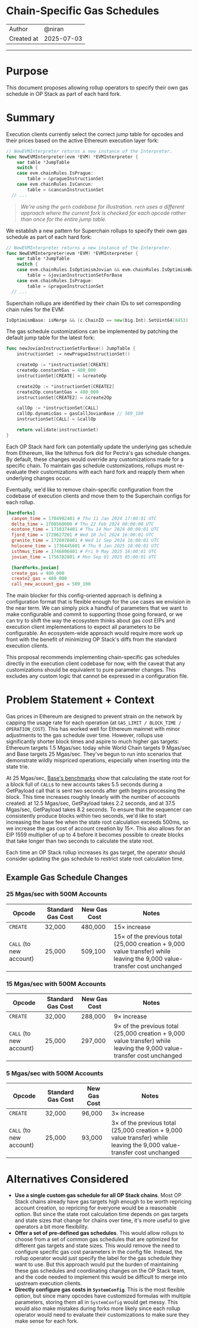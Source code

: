 # Chain-Specific Gas Schedules

|                    |                                                    |
| ------------------ | -------------------------------------------------- |
| Author             | @niran                                             |
| Created at         | 2025-07-03                                         |

---

# Purpose
 
This document proposes allowing rollup operators to specify their own gas schedule in OP Stack as part of each hard fork.

# Summary

Execution clients currently select the correct jump table for opcodes and their prices based on the active Ethereum execution layer fork:

```go
// NewEVMInterpreter returns a new instance of the Interpreter.
func NewEVMInterpreter(evm *EVM) *EVMInterpreter {
	var table *JumpTable
	switch {
	case evm.chainRules.IsPrague:
		table = &pragueInstructionSet
	case evm.chainRules.IsCancun:
		table = &cancunInstructionSet
  // ...
```

> _We're using the `geth` codebase for illustration. `reth` uses a different approach where the current fork is checked for each opcode rather than once for the entire jump table._

We establish a new pattern for Superchain rollups to specify their own gas schedule as part of each hard fork:

```go
// NewEVMInterpreter returns a new instance of the Interpreter.
func NewEVMInterpreter(evm *EVM) *EVMInterpreter {
	var table *JumpTable
	switch {
	case evm.chainRules.IsOptimismJovian && evm.chainRules.IsOptimismBase:
		table = &jovianInstructionSetForBase
	case evm.chainRules.IsPrague:
		table = &pragueInstructionSet
  // ...
```

Superchain rollups are identified by their chain IDs to set corresponding chain rules for the EVM:

```go
IsOptimismBase: isMerge && (c.ChainID == new(big.Int).SetUint64(8453) || c.ChainID == new(big.Int).SetUint64(84532))
```

The gas schedule customizations can be implemented by patching the default jump table for the latest fork:

```go
func newJovianInstructionSetForBase() JumpTable {
	instructionSet := newPragueInstructionSet()

	createOp := *instructionSet[CREATE]
	createOp.constantGas = 480_000
	instructionSet[CREATE] = &createOp

	create2Op := *instructionSet[CREATE2]
	create2Op.constantGas = 480_000
	instructionSet[CREATE2] = &create2Op

	callOp := *instructionSet[CALL]
	callOp.dynamicGas = gasCallJovianBase // 509_100
	instructionSet[CALL] = &callOp

	return validate(instructionSet)
}
```

Each OP Stack hard fork can potentially update the underlying gas schedule from Ethereum, like the Isthmus fork did for Pectra's gas schedule changes. By default, these changes would override any customizations made for a specific chain. To maintain gas schedule customizations, rollups must re-evaluate their customizations with each hard fork and reapply them when underlying changes occur.

Eventually, we'd like to remove chain-specific configuration from the codebase of execution clients and move them to the Superchain configs for each rollup.

```toml
[hardforks]
  canyon_time = 1704992401 # Thu 11 Jan 2024 17:00:01 UTC
  delta_time = 1708560000 # Thu 22 Feb 2024 00:00:00 UTC
  ecotone_time = 1710374401 # Thu 14 Mar 2024 00:00:01 UTC
  fjord_time = 1720627201 # Wed 10 Jul 2024 16:00:01 UTC
  granite_time = 1726070401 # Wed 11 Sep 2024 16:00:01 UTC
  holocene_time = 1736445601 # Thu 9 Jan 2025 18:00:01 UTC
  isthmus_time = 1746806401 # Fri 9 May 2025 16:00:01 UTC
  jovian_time = 1756702801 # Mon Sep 01 2025 05:00:01 UTC

  [hardforks.jovian]
  create_gas = 480_000
  create2_gas = 480_000
  call_new_account_gas = 509_100
```

The main blocker for this config-oriented approach is defining a configuration format that is flexible enough for the use cases we envision in the near term. We can simply pick a handful of parameters that we want to make configurable and commit to supporting those going forward, or we can try to shift the way the ecosystem thinks about gas cost EIPs and execution client implementations to expect all parameters to be configurable. An ecosystem-wide approach would require more work up front with the benefit of minimizing OP Stack's diffs from the standard execution clients.

This proposal recommends implementing chain-specific gas schedules directly in the execution client codebase for now, with the caveat that any customizations should be equivalent to pure parameter changes. This excludes any custom logic that cannot be expressed in a configuration file.

# Problem Statement + Context

Gas prices in Ethereum are designed to prevent strain on the network by capping the usage rate for each operation (at `GAS_LIMIT / BLOCK_TIME / OPERATION_COST`). This has worked well for Ethereum mainnet with minor adjustments to the gas schedule over time. However, rollups use significantly shorter block times and aspire to much higher gas targets: Ethereum targets 1.5 Mgas/sec today while World Chain targets 9 Mgas/sec and Base targets 25 Mgas/sec. They've begun to run into scenarios that demonstrate wildly mispriced operations, especially when inserting into the state trie.

At 25 Mgas/sec, [Base's benchmarks](https://github.com/base/benchmark) show that calculating the state root for a block full of `CALL`s to new accounts takes 5.5 seconds during a GetPayload call that is sent two seconds after geth begins processing the block. This time increases roughly linearly with the number of accounts created: at 12.5 Mgas/sec, GetPayload takes 2.2 seconds, and at 37.5 Mgas/sec, GetPayload takes 8.2 seconds. To ensure that the sequencer can consistently produce blocks within two seconds, we'd like to start increasing the base fee when the state root calculation exceeds 500ms, so we increase the gas cost of account creation by 15×. This also allows for an EIP 1559 multiplier of up to 4 before it becomes possible to create blocks that take longer than two seconds to calculate the state root.

Each time an OP Stack rollup increases its gas target, the operator should consider updating the gas schedule to restrict state root calculation time.

## Example Gas Schedule Changes

### 25 Mgas/sec with 500M Accounts

| Opcode | Standard Gas Cost | New Gas Cost | Notes |
|--------|--------------|--------------|-------|
| `CREATE` | 32,000 | 480,000 | 15× increase |
| `CALL` (to new account) | 25,000 | 509,100 | 15× of the previous total (25,000 creation + 9,000 value transfer) while leaving the 9,000 value-transfer cost unchanged |

### 15 Mgas/sec with 500M Accounts

| Opcode | Standard Gas Cost | New Gas Cost | Notes |
|--------|--------------|--------------|-------|
| `CREATE` | 32,000 | 288,000 | 9× increase |
| `CALL` (to new account) | 25,000 | 297,000 | 9× of the previous total (25,000 creation + 9,000 value transfer) while leaving the 9,000 value-transfer cost unchanged |

### 5 Mgas/sec with 500M Accounts

| Opcode | Standard Gas Cost | New Gas Cost | Notes |
|--------|--------------|--------------|-------|
| `CREATE` | 32,000 | 96,000 | 3× increase |
| `CALL` (to new account) | 25,000 | 93,000 | 3× of the previous total (25,000 creation + 9,000 value transfer) while leaving the 9,000 value-transfer cost unchanged |


# Alternatives Considered

* **Use a single custom gas schedule for all OP Stack chains**. Most OP Stack chains already have gas targets high enough to be worth repricing account creation, so repricing for everyone would be a reasonable option. But since the state root calculation time depends on gas targets and state sizes that change for chains over time, it's more useful to give operators a bit more flexibility.
* **Offer a set of pre-defined gas schedules**. This would allow rollups to choose from a set of common gas schedules that are optimized for different gas targets and state sizes. This would remove the need to configure specific gas cost parameters in the config file. Instead, the rollup operator would just specify the label for the gas schedule they want to use. But this approach would put the burden of maintaining these gas schedules and coordinating changes on the OP Stack team, and the code needed to implement this would be difficult to merge into upstream execution clients.
* **Directly configure gas costs in `SystemConfig`**. This is the most flexible option, but since many opcodes have customized formulas with multiple parameters, storing them all in `SystemConfig` would get messy. This would also make mistakes during forks more likely since each rollup operator would need to evaluate their customizations to make sure they make sense for each fork.
